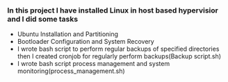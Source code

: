 ### In this project I have installed Linux in host based hypervisior and I did some tasks
* Ubuntu Installation and Partitioning
* Bootloader Configuration and System Recovery
* I wrote bash script to perform regular backups of specified directories then I created cronjob for regularly perform backups(Backup script.sh)  
* I wrote bash script process management and system monitoring(process_management.sh)
  
  
